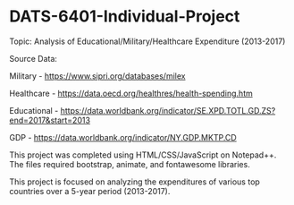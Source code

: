# DATS-6401-Individual-Project
Topic: Analysis of Educational/Military/Healthcare Expenditure (2013-2017)

Source Data:

Military - https://www.sipri.org/databases/milex

Healthcare - https://data.oecd.org/healthres/health-spending.htm

Educational - https://data.worldbank.org/indicator/SE.XPD.TOTL.GD.ZS?end=2017&start=2013

GDP - https://data.worldbank.org/indicator/NY.GDP.MKTP.CD

This project was completed using HTML/CSS/JavaScript on Notepad++. The files required bootstrap, animate, and fontawesome libraries.

This project is focused on analyzing the expenditures of various top countries over a 5-year period (2013-2017).
